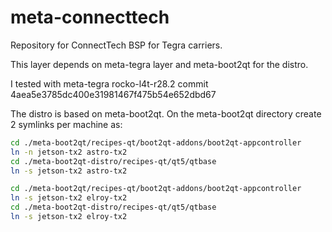 # meta-connecttech
Repository for ConnectTech BSP for Tegra carriers.

This layer depends on meta-tegra layer and meta-boot2qt for the distro. 

I tested with meta-tegra rocko-l4t-r28.2 commit 4aea5e3785dc400e31981467f475b54e652dbd67

The distro is based on meta-boot2qt. On the meta-boot2qt directory create 2 symlinks per machine as:
```bash
cd ./meta-boot2qt/recipes-qt/boot2qt-addons/boot2qt-appcontroller
ln -n jetson-tx2 astro-tx2 
cd ./meta-boot2qt-distro/recipes-qt/qt5/qtbase
ln -s jetson-tx2 astro-tx2
```

```bash
cd ./meta-boot2qt/recipes-qt/boot2qt-addons/boot2qt-appcontroller
ln -s jetson-tx2 elroy-tx2
cd ./meta-boot2qt-distro/recipes-qt/qt5/qtbase
ln -s jetson-tx2 elroy-tx2
```
